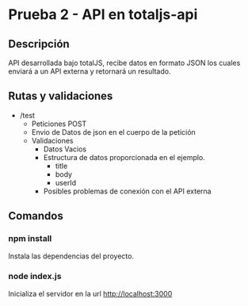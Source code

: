 # Prueba 2 - API en totaljs-api

## Descripción

API desarrollada bajo totalJS, recibe datos en formato JSON los cuales enviará a un API externa y retornará un resultado.

## Rutas y validaciones

- /test
  - Peticiones POST
  - Envio de Datos de json en el cuerpo de la petición
  - Validaciones
    - Datos Vacios
    - Estructura de datos proporcionada en el ejemplo.
      - title
      - body
      - userId
    - Posibles problemas de conexión con el API externa

## Comandos

### npm install

Instala las dependencias del proyecto.

### node index.js

Inicializa el servidor en la url [http://localhost:3000](http://localhost:3000)
